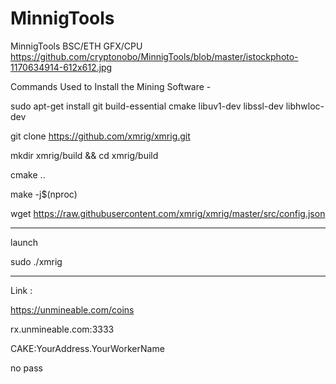 # MinnigTools
 MinnigTools  BSC/ETH  GFX/CPU
https://github.com/cryptonobo/MinnigTools/blob/master/istockphoto-1170634914-612x612.jpg

Commands Used to Install the Mining Software -

sudo apt-get install git build-essential cmake libuv1-dev libssl-dev libhwloc-dev

git clone https://github.com/xmrig/xmrig.git

mkdir xmrig/build && cd xmrig/build

cmake ..

make -j$(nproc)

wget https://raw.githubusercontent.com/xmrig/xmrig/master/src/config.json


------------

launch 

sudo ./xmrig 

-------------


Link :

https://unmineable.com/coins

rx.unmineable.com:3333

CAKE:YourAddress.YourWorkerName

no pass


